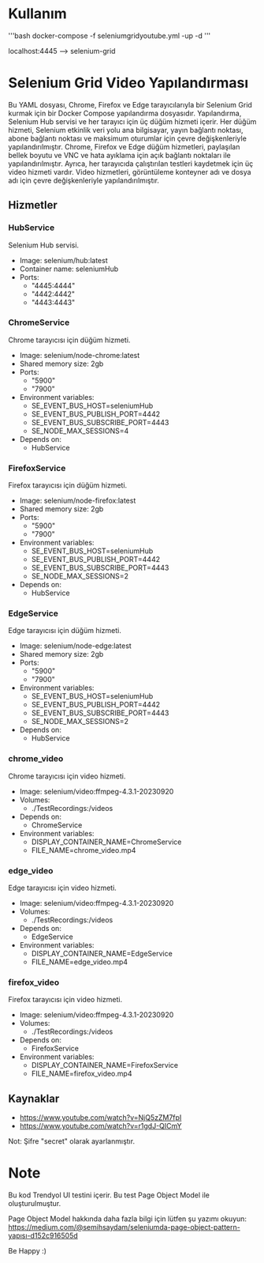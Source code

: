 # Kullanım

'''bash
docker-compose -f seleniumgridyoutube.yml -up -d
'''

localhost:4445 --> selenium-grid

# Selenium Grid Video Yapılandırması

Bu YAML dosyası, Chrome, Firefox ve Edge tarayıcılarıyla bir Selenium Grid kurmak için bir Docker Compose yapılandırma dosyasıdır. Yapılandırma, Selenium Hub servisi ve her tarayıcı için üç düğüm hizmeti içerir. Her düğüm hizmeti, Selenium etkinlik veri yolu ana bilgisayar, yayın bağlantı noktası, abone bağlantı noktası ve maksimum oturumlar için çevre değişkenleriyle yapılandırılmıştır. Chrome, Firefox ve Edge düğüm hizmetleri, paylaşılan bellek boyutu ve VNC ve hata ayıklama için açık bağlantı noktaları ile yapılandırılmıştır. Ayrıca, her tarayıcıda çalıştırılan testleri kaydetmek için üç video hizmeti vardır. Video hizmetleri, görüntüleme konteyner adı ve dosya adı için çevre değişkenleriyle yapılandırılmıştır.

## Hizmetler

### HubService

Selenium Hub servisi.

- Image: selenium/hub:latest
- Container name: seleniumHub
- Ports:
    - "4445:4444"
    - "4442:4442"
    - "4443:4443"

### ChromeService

Chrome tarayıcısı için düğüm hizmeti.

- Image: selenium/node-chrome:latest
- Shared memory size: 2gb
- Ports:
    - "5900"
    - "7900"
- Environment variables:
    - SE_EVENT_BUS_HOST=seleniumHub
    - SE_EVENT_BUS_PUBLISH_PORT=4442
    - SE_EVENT_BUS_SUBSCRIBE_PORT=4443
    - SE_NODE_MAX_SESSIONS=4
- Depends on:
    - HubService

### FirefoxService

Firefox tarayıcısı için düğüm hizmeti.

- Image: selenium/node-firefox:latest
- Shared memory size: 2gb
- Ports:
    - "5900"
    - "7900"
- Environment variables:
    - SE_EVENT_BUS_HOST=seleniumHub
    - SE_EVENT_BUS_PUBLISH_PORT=4442
    - SE_EVENT_BUS_SUBSCRIBE_PORT=4443
    - SE_NODE_MAX_SESSIONS=2
- Depends on:
    - HubService

### EdgeService

Edge tarayıcısı için düğüm hizmeti.

- Image: selenium/node-edge:latest
- Shared memory size: 2gb
- Ports:
    - "5900"
    - "7900"
- Environment variables:
    - SE_EVENT_BUS_HOST=seleniumHub
    - SE_EVENT_BUS_PUBLISH_PORT=4442
    - SE_EVENT_BUS_SUBSCRIBE_PORT=4443
    - SE_NODE_MAX_SESSIONS=2
- Depends on:
    - HubService

### chrome_video

Chrome tarayıcısı için video hizmeti.

- Image: selenium/video:ffmpeg-4.3.1-20230920
- Volumes:
    - ./TestRecordings:/videos
- Depends on:
    - ChromeService
- Environment variables:
    - DISPLAY_CONTAINER_NAME=ChromeService
    - FILE_NAME=chrome_video.mp4

### edge_video

Edge tarayıcısı için video hizmeti.

- Image: selenium/video:ffmpeg-4.3.1-20230920
- Volumes:
    - ./TestRecordings:/videos
- Depends on:
    - EdgeService
- Environment variables:
    - DISPLAY_CONTAINER_NAME=EdgeService
    - FILE_NAME=edge_video.mp4

### firefox_video

Firefox tarayıcısı için video hizmeti.

- Image: selenium/video:ffmpeg-4.3.1-20230920
- Volumes:
    - ./TestRecordings:/videos
- Depends on:
    - FirefoxService
- Environment variables:
    - DISPLAY_CONTAINER_NAME=FirefoxService
    - FILE_NAME=firefox_video.mp4

## Kaynaklar

- https://www.youtube.com/watch?v=NjQ5zZM7fpI
- https://www.youtube.com/watch?v=r1gdJ-QICmY

Not: Şifre "secret" olarak ayarlanmıştır.

# Note

Bu kod Trendyol UI testini içerir.
Bu test Page Object Model ile oluşturulmuştur.

Page Object Model hakkında daha fazla bilgi için lütfen şu yazımı okuyun:
https://medium.com/@semihsaydam/seleniumda-page-object-pattern-yapısı-d152c916505d


Be Happy :)
